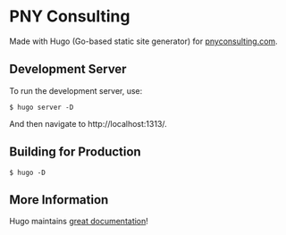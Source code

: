 # PNY Consulting

Made with Hugo (Go-based static site generator) for [pnyconsulting.com](https://www.pnyconsulting.com).

## Development Server

To run the development server, use:

`$ hugo server -D`

And then navigate to http://localhost:1313/.

## Building for Production

`$ hugo -D`

## More Information

Hugo maintains [great documentation](https://gohugo.io/documentation/)!

